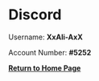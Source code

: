 
# Discord 

Username: **XxAli-AxX**

Account Number: **#5252**

[**Return to Home Page**](https://edisonwang03.github.io/CSP-Final-Website/)
